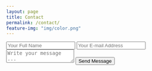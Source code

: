 ```yaml
---
layout: page
title: Contact
permalink: /contact/
feature-img: "img/color.png"
---
```



<form action="https://getsimpleform.com/messages?form_api_token=d368c6a9057ca3ce20d8cb5f6bb04fc4" method="post">
  <!-- the redirect_to is optional, the form will redirect to the referrer on submission -->

  <input type='hidden' name='redirect_to' value='http://davidforero.com/thank-you/' />
  <input type='text' name='name' placeholder='Your Full Name' />
  <input type='email' name='email' placeholder='Your E-mail Address' />
  <textarea name='message' placeholder='Write your message ...'></textarea>
  <input type='submit' value='Send Message' />
</form>
